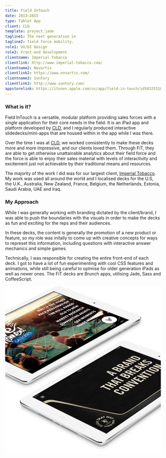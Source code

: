```yaml
---
title: Field InTouch
date: 2013–2015
type: Tablet App
client: CLD
template: project.jade
tagline1: The next generation in
tagline2: field force mobility.
role1: UX/UI Design
role2: Front-end development
clientname: Imperial Tobacco
clientlink: http://www.imperial-tobacco.com/
clientname2: Novartis
clientlink2: https://www.novartis.com/
clientname3: Suntory
clientlink3: http://www.suntory.com/
appstorelink: https://itunes.apple.com/us/app/field-in-touch/id583253185?mt=8
---
```


### What is it?

Field InTouch is a versatile, modular platform providing sales forces with a single application for their core needs in the field. It is an iPad app and platform developed by <a href="http://creativelicence.com.au/" target="_blank" class="link-highlight">CLD</a>, and I regularly produced interactive slidedecks/mini-apps that are housed within in the app while I was there.

Over the time I was at <a href="http://creativelicence.com.au/" target="_blank" class="link-highlight">CLD</a>, we worked consistently to make these decks more and more impressive, and our clients loved them. Through FiT, they are able to get otherwise unattainable analytics about their field force and the force is able to enjoy their sales material with levels of interactivity and excitement just not achievable by their traditional means and resources.

The majority of the work I did was for our largest client, <a href="http://www.imperial-tobacco.com/" target="_blank" class="link-highlight">Imperial Tobacco</a>. My work was used all around the world and I localised decks for the U.S, the U.K., Australia, New Zealand, France, Belgium, the Netherlands, Estonia, Saudi Arabia, UAE and Iraq.

### My Approach

While I was generally working with branding dictated by the client/brand, I was able to push the boundaries with the visuals in order to make the decks as fun and exciting for the reps and their audiences.

In these decks, the content is generally the promotion of a new product or feature, so my role was initally to come up with creative concepts for ways to represet this information, including questions with interactive answer mechanics and simple games.

Technically, I was responsible for creating the entire front-end of each deck. I got to have a lot of fun experimenting with cool CSS features and animations, while still being careful to optmise for older generation iPads as well as newer ones. The FiT decks are Brunch apps, utilising Jade, Sass and CoffeeScript.

![Field InTouch](field-intouch-1.jpg "Field InTouch")